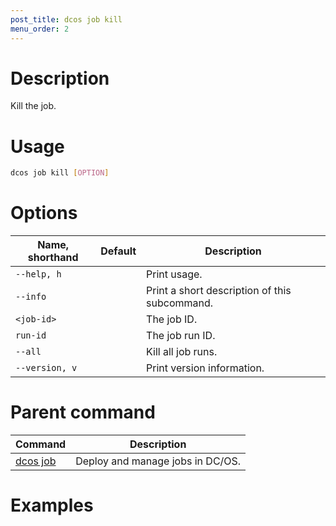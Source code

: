 ```yaml
---
post_title: dcos job kill
menu_order: 2
---
```

    
# Description
Kill the job.

# Usage

```bash
dcos job kill [OPTION]
```

# Options

| Name, shorthand | Default | Description |
|---------|-------------|-------------|
| `--help, h`   |             |  Print usage. |
| `--info`   |             |  Print a short description of this subcommand. |
| `<job-id>`   |             |  The job ID. |
| `run-id`   |             |  The job run ID. |
| `--all`   |             |  Kill all job runs. |
| `--version, v`   |             | Print version information. |

# Parent command

| Command | Description |
|---------|-------------|
| [dcos job](/docs/1.9/usage/cli/command-reference/dcos-job/) |  Deploy and manage jobs in DC/OS. |

# Examples